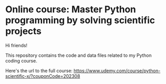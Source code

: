 # Online course: Master Python programming by solving scientific projects
Hi friends!

This repository contains the code and data files related to my Python coding course.

Here's the url to the full course: https://www.udemy.com/course/python-scientific-x/?couponCode=202308
